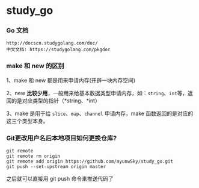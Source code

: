# study_go

### Go 文档
```console
http://docscn.studygolang.com/doc/
中文文档: https://studygolang.com/pkgdoc
```

### make 和 new 的区别
1、make 和 new 都是用来申请内存(开辟一块内存空间)

2、new **比较少用**，一般用来给基本数据类型申请内存，如：`string`、`int`等，返回的是对应类型的指针（*string、*int）

3、make 是用于给 `slice`、`map`、`channel` 申请内存，make 函数返回的是对应的这三个类型本身。


### Git更改用户名后本地项目如何更换仓库?
```
git remote
git remote rm origin
git remote add origin https://github.com/ayunwSky/study_go.git
git push --set-upstream origin master
```
之后就可以直接用 git push 命令来推送代码了

